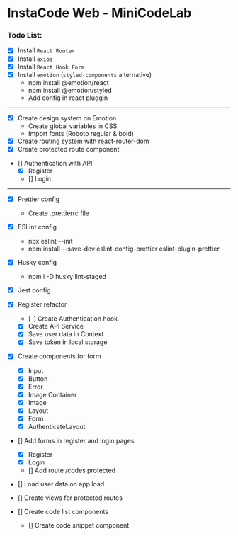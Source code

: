 # InstaCode Web - MiniCodeLab

### Todo List:

- [x] Install `React Router`
- [x] Install `axios`
- [x] Install `React Hook Form`
- [x] Install `emotion` (`styled-components` alternative)
  - npm install @emotion/react
  - npm install @emotion/styled
  - Add config in react pluggin

---

- [x] Create design system on Emotion
  - Create global variables in CSS
  - Import fonts (Roboto regular & bold)
- [x] Create routing system with react-router-dom
- [x] Create protected route component
- [] Authentication with API
  - [x] Register
  - [] Login

---

- [x] Prettier config
  - Create .prettierrc file
- [x] ESLint config
  - npx eslint --init
  - npm install --save-dev eslint-config-prettier eslint-plugin-prettier
- [x] Husky config
  - npm i -D husky lint-staged
- [x] Jest config

- [x] Register refactor

  - [-] Create Authentication hook
  - [x] Create API Service
  - [x] Save user data in Context
  - [x] Save token in local storage

- [x] Create components for form

  - [x] Input
  - [x] Button
  - [x] Error
  - [x] Image Container
  - [x] Image
  - [x] Layout
  - [x] Form
  - [x] AuthenticateLayout

- [] Add forms in register and login pages

  - [x] Register
  - [x] Login
  - [] Add route /codes protected

- [] Load user data on app load
- [] Create views for protected routes
- [] Create code list components
  - [] Create code snippet component
